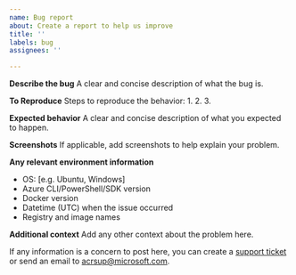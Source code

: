 ```yaml
---
name: Bug report
about: Create a report to help us improve
title: ''
labels: bug
assignees: ''

---
```


**Describe the bug**
A clear and concise description of what the bug is.

**To Reproduce**
Steps to reproduce the behavior:
1. 
2. 
3. 

**Expected behavior**
A clear and concise description of what you expected to happen.

**Screenshots**
If applicable, add screenshots to help explain your problem.

**Any relevant environment information**
 - OS: [e.g. Ubuntu, Windows]
 - Azure CLI/PowerShell/SDK version
 - Docker version
 - Datetime (UTC) when the issue occurred
 - Registry and image names

**Additional context**
Add any other context about the problem here.

If any information is a concern to post here, you can create a [support ticket](https://azure.microsoft.com/en-us/support/create-ticket/) or send an email to acrsup@microsoft.com.